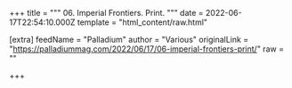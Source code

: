 
+++
title = """
06. Imperial Frontiers. Print.
"""
date = 2022-06-17T22:54:10.000Z
template = "html_content/raw.html"

[extra]
feedName = "Palladium"
author = "Various"
originalLink = "https://palladiummag.com/2022/06/17/06-imperial-frontiers-print/"
raw = ""

+++

